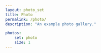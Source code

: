 ```yaml
---
layout: photo_set
title: Photo
permalink: /photo/
description: "An example photo gallery."

photos:
    set: photo
    size: 1
---
```

